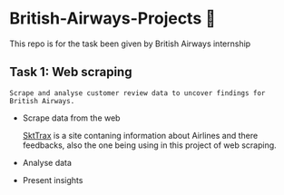 # British-Airways-Projects 

 This repo is for the task been given by British Airways internship

## Task 1: Web scraping
    Scrape and analyse customer review data to uncover findings for British Airways.

- Scrape data from the web
    
    [SktTrax](https://www.airlinequality.com/airline-reviews) is a site contaning information about Airlines and there feedbacks, also the one being using in this project of web scraping.
- Analyse data

- Present insights
